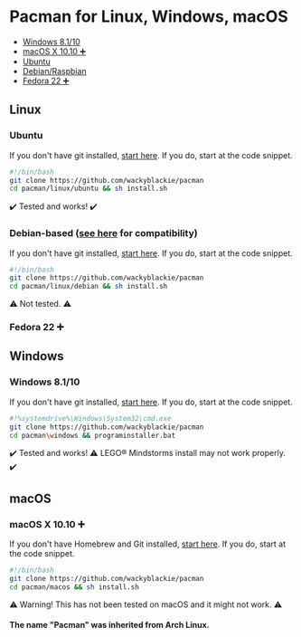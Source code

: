 # Pacman for Linux, Windows, macOS
- [Windows 8.1/10](#windows)
- [macOS X 10.10 ➕](#macos)
- [Ubuntu](#ubuntu)
- [Debian/Raspbian](#debianraspbian)
- [Fedora 22 ➕](#fedora)
## Linux
### Ubuntu
If you don't have git installed, 
[start here](https://github.com/wackyblackie/pacman/blob/master/linux/ubuntu/README.md). If you do, start at the code snippet.
```bash
#!/bin/bash
git clone https://github.com/wackyblackie/pacman
cd pacman/linux/ubuntu && sh install.sh
```
:heavy_check_mark: Tested and works! :heavy_check_mark:
### Debian-based ([see here](https://github.com/wackyblackie/pacman/blob/master/linux/debian/README.md) for compatibility)
If you don't have git installed,
[start here](https://github.com/wackyblackie/pacman/blob/master/linux/debian/README.md). If you do, start at the code snippet.
```bash
#!/bin/bash
git clone https://github.com/wackyblackie/pacman
cd pacman/linux/debian && sh install.sh
```
:warning: Not tested. :warning:
### Fedora 22 :heavy_plus_sign:

## Windows
### Windows 8.1/10
If you don't have git installed, 
[start here](https://github.com/wackyblackie/pacman/blob/master/windows/README.md). If you do, start at the code snippet.
```bash
#!%systemdrive%\Windows\System32\cmd.exe
git clone https://github.com/wackyblackie/pacman
cd pacman\windows && programinstaller.bat
```
:heavy_check_mark: Tested and works! :warning: LEGO:registered: Mindstorms install may not work properly. :heavy_check_mark:
## macOS
### macOS X 10.10 :heavy_plus_sign:
If you don't have Homebrew and Git installed, 
[start here](https://github.com/wackyblackie/pacman/blob/master/macos/README.md). If you do, start at the code snippet.
```bash
#!/bin/bash
git clone https://github.com/wackyblackie/pacman
cd pacman/macos && sh install.sh
```
:warning: Warning! This has not been tested on macOS and it might not work. :warning:
#### The name "Pacman" was inherited from Arch Linux.
